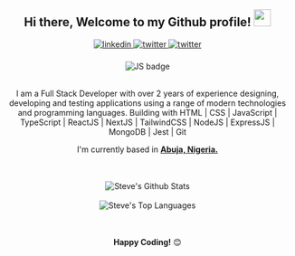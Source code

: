 <div align="center">
<h2> Hi there, Welcome to my Github profile! <img src="https://github.com/abdoachhoubi/abdoachhoubi/blob/main/gifs/Hi.gif" width="30"></h2>
<a href="https://www.linkedin.com/in/stephen-bulus-551228184/" target="_blank">
<img src=https://img.shields.io/badge/linkedin-%2300acee.svg?color=405DE6&style=for-the-badge&logo=linkedin&logoColor=white alt=linkedin style="margin-bottom: 5px;" />
</a>
<a href="https://twitter.com/stephenwayar" target="_blank">
<img src=https://img.shields.io/badge/twitter-%2300acee.svg?color=1DA1F2&style=for-the-badge&logo=twitter&logoColor=white alt=twitter style="margin-bottom: 5px;" />
</a>
<a href="mailto:stephenbuluswayar@gmail.com" target="_blank">
<img src=https://img.shields.io/badge/email-%2300acee.svg?color=red&style=for-the-badge&logo=gmail&logoColor=white alt=twitter style="margin-bottom: 5px;" />
</a>
<br />
<br />
<img src="https://pbs.twimg.com/profile_banners/1229868451575091200/1656283219/1080x360" alt="JS badge">
<br />
<br />

I am a Full Stack Developer with over 2 years of experience designing, developing and testing applications using a range of modern technologies and programming languages. Building with HTML | CSS | JavaScript | TypeScript | ReactJS | NextJS | TailwindCSS | NodeJS | ExpressJS | MongoDB | Jest | Git 
<br />
  
I'm currently based in **[Abuja, Nigeria.](https://goo.gl/maps/hiUYkHCzdmErF4MX7)**

<br />
<br />

<img align="center" src="https://github-readme-stats.vercel.app/api?username=stephenwayar&include_all_commits=true&count_private=true&show_icons=true&theme=light&line_height=30" alt="Steve's Github Stats">
<br />
<br />
<img src="https://github-readme-stats.vercel.app/api/top-langs/?username=stephenwayar&layout=compact&theme=light" alt="Steve's Top Languages"/>
<br />
<br />
<br />

**Happy Coding!** 😊

</div>

<br />
<br />

<!-- <div align="center">
<br />

## Latest Blog Posts

<a href="https://achhoubiplus.hashnode.dev/js-notes-2" target="_blank"><img width="90%" src="https://achhoubiplus.hashnode.dev/_next/image?url=https%3A%2F%2Fcdn.hashnode.com%2Fres%2Fhashnode%2Fimage%2Fupload%2Fv1650256399208%2FYmEEqvK4x.png%3Fw%3D1600%26h%3D840%26fit%3Dcrop%26crop%3Dentropy%26auto%3Dcompress%2Cformat%26format%3Dwebp&w=1920&q=75" alt="Advanced JavaScript Course Notes part 2"></a>
<br />
<br />
<a href="https://achhoubiplus.hashnode.dev/js-notes-1" target="_blank"><img width="90%" src="https://achhoubiplus.hashnode.dev/_next/image?url=https%3A%2F%2Fcdn.hashnode.com%2Fres%2Fhashnode%2Fimage%2Fupload%2Fv1650212088986%2FSouwgiSjK.png%3Fw%3D1600%26h%3D840%26fit%3Dcrop%26crop%3Dentropy%26auto%3Dcompress%2Cformat%26format%3Dwebp&w=1920&q=75" alt="Advanced JavaScript Course Notes ppart 1"></a>
<br />
<br />
<a href="https://achhoubiplus.hashnode.dev/sass" target="_blank"><img width="90%" src="https://achhoubiplus.hashnode.dev/_next/image?url=https%3A%2F%2Fcdn.hashnode.com%2Fres%2Fhashnode%2Fimage%2Fupload%2Fv1650148500660%2FMxfhBewFy.png%3Fw%3D1600%26h%3D840%26fit%3Dcrop%26crop%3Dentropy%26auto%3Dcompress%2Cformat%26format%3Dwebp&w=1920&q=75" alt="Stop using CSS and start using SASS!"></a>

</div> -->
